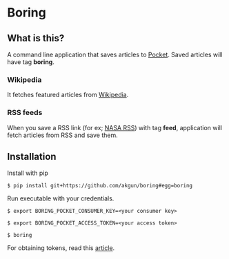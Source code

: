 # Boring

## What is this?

A command line application that saves articles to [Pocket](https://getpocket.com). Saved articles will have tag **boring**.

### Wikipedia

It fetches featured articles from [Wikipedia](https://www.wikipedia.org/).

### RSS feeds

When you save a RSS link (for ex; [NASA RSS](https://www.nasa.gov/rss/dyn/breaking_news.rss)) with tag **feed**, application will fetch articles from RSS and save them.

## Installation

Install with pip

`$ pip install git+https://github.com/akgun/boring#egg=boring`

Run executable with your credentials.

`$ export BORING_POCKET_CONSUMER_KEY=<your consumer key>`

`$ export BORING_POCKET_ACCESS_TOKEN=<your access token>`

`$ boring`

For obtaining tokens, read this [article](http://www.jamesfmackenzie.com/getting-started-with-the-pocket-developer-api/).
